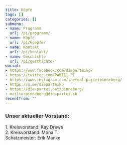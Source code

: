 ```yaml
---
title: Köpfe
tags: []
categories: []
submenu:
- name: Programm
  url: /pi/programm/
- name: Köpfe
  url: /pi/koepfe/
- name: Kontakt
  url: /pi/kontakt/
- name: Geschichte
  url: /pi/geschichte/
social:
- https://www.facebook.com/dieparteikp/
- https://twitter.com/PARTEI_PI
- https://www.instagram.com/thereal.parteipinneberg/
- https://m.me/dieparteikp
- https://die-partei.net/pinneberg/
- mailto:pinneberg@die-partei.sh
recentfrom: ""
---
```

### Unser aktueller Vorstand:

1\. Kreisvorstand: Kay Drews  
2\. Kreisvorstand: Mona T.  
Schatzmeister: Erik Manke
